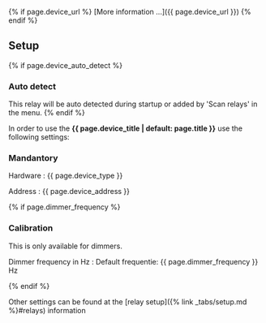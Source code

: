 {% if page.device_url %}
[More information ...]({{ page.device_url }})
{% endif %}
## Setup

{% if page.device_auto_detect %}
### Auto detect
This relay will be auto detected during startup or added by 'Scan relays' in the menu.
{% endif %}

In order to use the **{{ page.device_title | default: page.title }}** use the following settings:

### Mandantory

Hardware
: {{ page.device_type }}

Address
: {{ page.device_address }}

{% if page.dimmer_frequency %}
### Calibration
This is only available for dimmers.

Dimmer frequency in Hz
: Default frequentie: {{ page.dimmer_frequency }} Hz

{% endif %}

Other settings can be found at the [relay setup]({% link _tabs/setup.md %}#relays) information